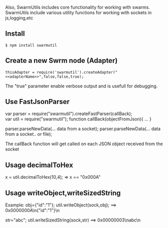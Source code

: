 Also, SwarmUtils includes core functionality for working with swarms.
SwarmUtils include various utility functions for working with sockets in js,logging,etc

## Install

    $ npm install swarmutil

## Create a new Swrm node (Adapter)

    thisAdapter = require('swarmutil').createAdapter("<<adapterName>>",false,false,true);

The "true" parameter enable verbose output and is usefull for debugging.
 
## Use FastJsonParser

   var parser = require("swarmutil").createFastParser(callBack);   
   var util = require("swarmutil");
   function callBack(objectFromJson){
	...
   }
      
   parser.parseNewData(... data from a socket);
   parser.parseNewData(... data from a socket.. or file);
   
   The callBack function will get called on each JSON object received from the socket
   
## Usage decimalToHex
   x = util.decimalToHex(10,4); => x == "0x000A"
   
## Usage writeObject,writeSizedString
   Example:
   obj={"id":"1"};
   util.writeObject(sock,obj); ==> 0x0000000A\n{\"id\":"1"}\n
         
   str="abc";
   util.writeSizedString(sock,str) ==> 0x00000003\nabc\n

   
   